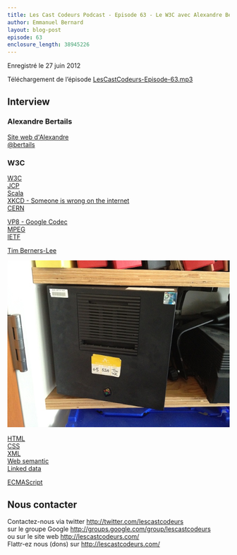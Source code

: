 ```yaml
---
title: Les Cast Codeurs Podcast - Episode 63 - Le W3C avec Alexandre Bertails
author: Emmanuel Bernard
layout: blog-post
episode: 63
enclosure_length: 38945226
---
```

Enregistré le 27 juin 2012

Téléchargement de l’épisode [LesCastCodeurs-Episode-63.mp3](http://traffic.libsyn.com/lescastcodeurs/LesCastCodeurs-Episode-63.mp3)

## Interview

### Alexandre Bertails

[Site web d'Alexandre](http://www.bertails.org)  
[@bertails](https://twitter.com/bertails/)

### W3C

[W3C](http://www.w3.org)  
[JCP](http://www.jcp.org)  
[Scala](http://www.scala-lang.org)  
[XKCD - Someone is wrong on the internet](http://xkcd.com/386/)  
[CERN](http://public.web.cern.ch/public/)  

[VP8 - Google Codec](http://en.wikipedia.org/wiki/VP8)  
[MPEG](http://en.wikipedia.org/wiki/Moving_Picture_Experts_Group)  
[IETF](http://www.ietf.org)

[Tim Berners-Lee](http://en.wikipedia.org/wiki/Tim_Berners-Lee)  

![Le premier serveur web](/images/blog/next-www.jpg)  

[HTML](http://www.w3.org/html/)  
[CSS](http://www.w3.org/Style/CSS/)  
[XML](http://www.w3.org/XML/)  
[Web semantic](http://www.w3.org/standards/semanticweb/)  
[Linked data](http://www.w3.org/standards/semanticweb/data)  

[ECMAScript](http://www.ecmascript.org)  

## Nous contacter

Contactez-nous via twitter <http://twitter.com/lescastcodeurs>  
sur le groupe Google <http://groups.google.com/group/lescastcodeurs>  
ou sur le site web <http://lescastcodeurs.com/>  
Flattr-ez nous (dons) sur <http://lescastcodeurs.com/>
